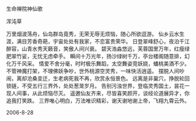 生命禅院神仙歌 

浑沌草


万里烟波荡舟，仙岛群岛竟秀，无荣无辱无烦恼，随心所欲逗游。
仙乡云水生涯，满目芳香奇葩，宇宙处处有我家，不恋富贵荣华。
日登翠峰舒心，夜泊千江醉容，山青水秀天籁音，笑傲人间兴衰。
碧天浩淼悠远，芙蓉国里万年，红瘦绿肥翠竹娑，无忧无虑牵手。
瞬间十万光年，扬沙绿树千万，亭台楼阁随意排，幻化万千风采。
情爱不舍分毫，时时极乐舞蹈，太空舞姿竞妖娆，蟠桃美酒不少。
不管神魔打架，不理佛妖争吵，世外桃源空灵秀，一味快活逍遥。
摆脱人间吵闹，离却沧桑变迁，生老病死我不再，欣赏永恒景色。
远离是非巢穴，挣脱轮回锁链，不受五行三界外，处处葱茏岁月。
告别污浊世界，登临灵秀国土，昙花一现人间事，从此烦恼尽灭。
遥邀仙友齐来，尽皆喜笑颜开，谈经论道展异才，你追我打笑跌。
三界唯心明白，万法唯识精彩，谢天谢地谢上帝，飞翔九霄云外。

2006-8-28



